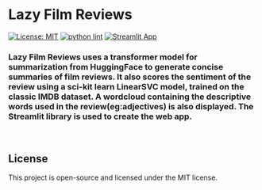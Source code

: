 # Lazy Film Reviews 

[![License: MIT](https://img.shields.io/badge/License-MIT-yellow.svg)](LICENSE)
[![python lint](https://github.com/xinntao/BasicSR/actions/workflows/pylint.yml/badge.svg)](.github/workflows/pylint.yml)
[![Streamlit App](https://static.streamlit.io/badges/streamlit_badge_black_white.svg)](https://share.streamlit.io/yourGitHubName/yourRepo/yourApp/)

### Lazy Film Reviews uses a transformer model for summarization from HuggingFace to generate concise summaries of film reviews. It also scores the sentiment of the review using a sci-kit learn LinearSVC model, trained on the classic IMDB dataset. A wordcloud containing the descriptive words used in the review(eg:adjectives) is also displayed. The Streamlit library is used to create the web app.

<br>

## License

This project is open-source and licensed under the MIT license.